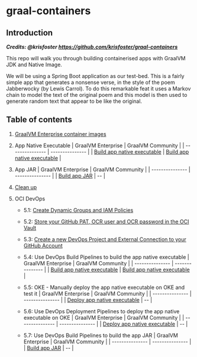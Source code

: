 # graal-containers

## Introduction

***Credits: @krisfoster https://github.com/krisfoster/graal-containers***

This repo will walk you through building containerised apps with GraalVM JDK and Native Image.

We will be using a Spring Boot application as our test-bed. This is a fairly simple app that
generates a nonsense verse, in the style of the poem Jabberwocky (by Lewis Carrol). To do this remarkable
feat it uses a Markov chain to model the text of the original poem and this model is then used to generate random text that appear to be like the original.

## Table of contents

1. [GraalVM Enterprise container images](./docs/01.md)
2. App Native Executable
    | GraalVM Enterprise | GraalVM Community |
    | --------------- | --------------- |
    | [Build app native executable](./docs/02-ee.md) | [Build app native executable](./docs/02-ce.md) |

3. App JAR
    | GraalVM Enterprise | GraalVM Community |
    | --------------- | --------------- |
    | [Build app JAR](./docs/03.md) | -- |

4. [Clean up](./docs/04.md)
5. OCI DevOps
    - 5.1: [Create Dynamic Groups and IAM Policies](./docs/05.md)
    - 5.2: [Store your GitHub PAT, OCR user and OCR password in the OCI Vault](./docs/06.md)
    - 5.3: [Create a new DevOps Project and External Connection to your GitHub Account](./docs/07.md)
    - 5.4: Use DevOps Build Pipelines to build the app native executable
        | GraalVM Enterprise | GraalVM Community |
        | --------------- | --------------- |
        | [Build app native executable](./docs/08-ee.md) | [Build app native executable](./docs/08-ce.md) |

    - 5.5: OKE - Manually deploy the app native executable on OKE and test it
        | GraalVM Enterprise | GraalVM Community |
        | --------------- | --------------- |
        | [Deploy app native executable](./docs/09.md) | -- |

    - 5.6: Use DevOps Deployment Pipelines to deploy the app native executable on OKE
        | GraalVM Enterprise | GraalVM Community |
        | --------------- | --------------- |
        | [Deploy app native executable](./docs/10.md) | -- |

    - 5.7: Use DevOps Build Pipelines to build the app JAR
        | GraalVM Enterprise | GraalVM Community |
        | --------------- | --------------- |
        | [Build app JAR](./docs/11.md) | -- |
